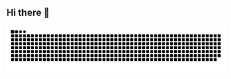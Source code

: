 ## Hi there 👋

<!--
**harifhp/harifhp** is a ✨ _special_ ✨ repository because its `README.md` (this file) appears on your GitHub profile.

Here are some ideas to get you started:

- 🔭 I’m currently working on ...
- 🌱 I’m currently learning ...
- 👯 I’m looking to collaborate on ...
- 🤔 I’m looking for help with ...
- 💬 Ask me about ...
- 📫 How to reach me: ...
- 😄 Pronouns: ...
- ⚡ Fun fact: ...
-->

<picture>
  <source media="(prefers-color-scheme: dark)" srcset="https://raw.githubusercontent.com/harifhp/harifhp/output/github-contribution-grid-snake-dark.svg">
  <source media="(prefers-color-scheme: light)" srcset="https://raw.githubusercontent.com/harifhp/harifhp/output/github-contribution-grid-snake.svg">
  <img alt="github contribution grid snake animation" src="https://raw.githubusercontent.com/harifhp/harifhp/output/github-contribution-grid-snake.svg">
</picture>
